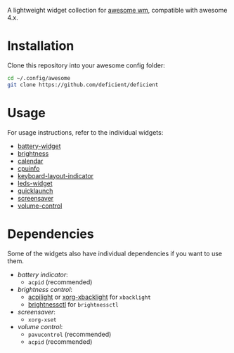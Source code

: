 A lightweight widget collection for [awesome wm](https://awesomewm.org/),
compatible with awesome 4.x.


# Installation

Clone this repository into your awesome config folder:

```bash
cd ~/.config/awesome
git clone https://github.com/deficient/deficient
```


# Usage

For usage instructions, refer to the individual widgets:

- [battery-widget](./battery-widget)
- [brightness](./brightness)
- [calendar](./calendar)
- [cpuinfo](./cpuinfo)
- [keyboard-layout-indicator](./keyboard-layout-indicator)
- [leds-widget](./leds-widget)
- [quicklaunch](./quicklaunch)
- [screensaver](./screensaver)
- [volume-control](./volume-control)


# Dependencies

Some of the widgets also have individual dependencies if you want to use them.

- *battery indicator*:
    * `acpid` (recommended)
- *brightness control*:
    * [acpilight](https://archlinux.org/packages/extra/any/acpilight/) or
      [xorg-xbacklight](https://archlinux.org/packages/extra/x86_64/xorg-xbacklight/) for `xbacklight`
    * [brightnessctl](https://archlinux.org/packages/extra/x86_64/brightnessctl/) for `brightnessctl`
- *screensaver*:
    * `xorg-xset`
- *volume control*:
    * `pavucontrol` (recommended)
    * `acpid` (recommended)
